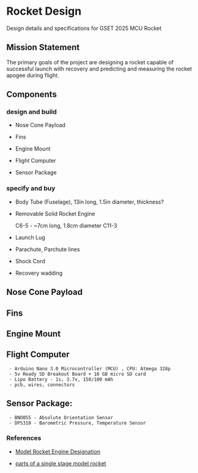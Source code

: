 # Rocket Design

Design details and specifications for GSET 2025 MCU Rocket

## Mission Statement

The primary goals of the project are designing a rocket capable of successful launch with recovery and predicting and measuring the rocket apogee during flight. 


## Components

### design and build

  - Nose Cone Payload 
  
  - Fins

  - Engine Mount

  - Flight Computer

  - Sensor Package

### specify and buy

  - Body Tube (Fuselage), 13in long, 1.5in diameter, thickness?
  
  - Removable Solid Rocket Engine

    C6-5 - ~7cm long, 1.8cm diameter 
    C11-3   

  - Launch Lug

  - Parachute, Parchute lines

  - Shock Cord

  - Recovery wadding


## Nose Cone Payload

## Fins

## Engine Mount

## Flight Computer

     - Arduino Nano 3.0 Microcontroller (MCU) , CPU: Atmega 328p
     - 5v Ready SD Breakout Board + 16 GB micro SD card
     - Lipo Battery - 1s, 3.7v, 150/100 mAh 
     - pcb, wires, connectors

## Sensor Package:

     - BNO055 - Absolute Orientation Sensor
     - DPS310 - Barometric Pressure, Temperature Sensor
   

### References


- [Model Rocket Engine Designation](https://www1.grc.nasa.gov/beginners-guide-to-aeronautics/model-rocket-engine-designation/)

- [parts of a single stage model rocket](https://www1.grc.nasa.gov/beginners-guide-to-aeronautics/model-rockets/#parts-of-a-single-stage-model-rocket)
